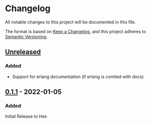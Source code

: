 # Changelog
All notable changes to this project will be documented in this file.

The format is based on [Keep a Changelog](https://keepachangelog.com/en/1.0.0/),
and this project adheres to [Semantic Versioning](https://semver.org/spec/v2.0.0.html).

## [Unreleased]
### Added
  * Support for erlang documentation (if erlang is comiled with docs)

## [0.1.1] - 2022-01-05
### Added
Initial Release to Hex

[Unreleased]: https://github.com/silbermm/exdoc_cli/compare/v0.1.1...HEAD
[0.1.1]: https://github.com/silbermm/exdoc_cli/releases/tag/v0.1.1

